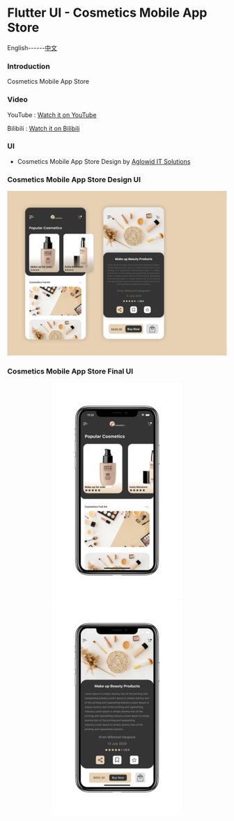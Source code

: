 # Flutter UI - Cosmetics Mobile App Store

English------[中文](README_CN.md)

### Introduction

Cosmetics Mobile App Store

### Video

YouTube : [Watch it on YouTube]()

Bilibili : [Watch it on Bilibili]()


### UI 

 - Cosmetics Mobile App Store Design by [Aglowid IT Solutions](https://www.uplabs.com/posts/cosmetics-mobile-app-store)



### Cosmetics Mobile App Store Design UI

![00](00.png)

### Cosmetics Mobile App Store Final UI

<div align=center> <img src = '01.png' width = '300' >  <img src = '02.png' width = '300' > </div>




